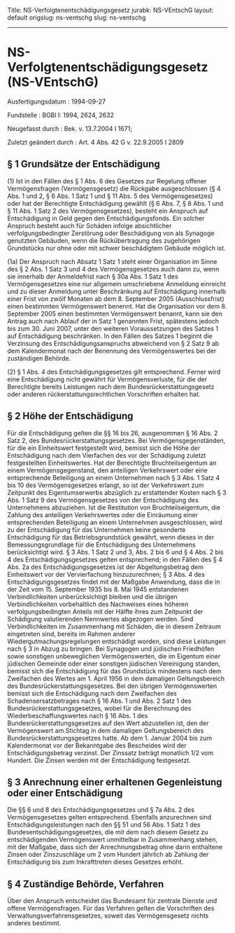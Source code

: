 Title: NS-Verfolgtenentschädigungsgesetz
jurabk: NS-VEntschG
layout: default
origslug: ns-ventschg
slug: ns-ventschg

---

# NS-Verfolgtenentschädigungsgesetz (NS-VEntschG)

Ausfertigungsdatum
:   1994-09-27

Fundstelle
:   BGBl I: 1994, 2624, 2632

Neugefasst durch
:   Bek. v. 13.7.2004 I 1671;

Zuletzt geändert durch
:   Art. 4 Abs. 42 G v. 22.9.2005 I 2809


## § 1 Grundsätze der Entschädigung

(1) Ist in den Fällen des § 1 Abs. 6 des Gesetzes zur Regelung offener
Vermögensfragen (Vermögensgesetz) die Rückgabe ausgeschlossen (§ 4
Abs. 1 und 2, § 6 Abs. 1 Satz 1 und § 11 Abs. 5 des Vermögensgesetzes)
oder hat der Berechtigte Entschädigung gewählt (§ 6 Abs. 7, § 8 Abs. 1
und § 11 Abs. 1 Satz 2 des Vermögensgesetzes), besteht ein Anspruch
auf Entschädigung in Geld gegen den Entschädigungsfonds. Ein solcher
Anspruch besteht auch für Schäden infolge absichtlicher
verfolgungsbedingter Zerstörung oder Beschädigung von als Synagoge
genutzten Gebäuden, wenn die Rückübertragung des zugehörigen
Grundstücks nur ohne oder mit schwer beschädigtem Gebäude möglich ist.

(1a) Der Anspruch nach Absatz 1 Satz 1 steht einer Organisation im
Sinne des § 2 Abs. 1 Satz 3 und 4 des Vermögensgesetzes auch dann zu,
wenn sie innerhalb der Anmeldefrist nach § 30a Abs. 1 Satz 1 des
Vermögensgesetzes eine nur allgemein umschriebene Anmeldung einreicht
und zu dieser Anmeldung unter Beschränkung auf Entschädigung innerhalb
einer Frist von zwölf Monaten ab dem 8. September 2005
(Ausschlussfrist) einen bestimmten Vermögenswert benennt. Hat die
Organisation vor dem 8. September 2005 einen bestimmten Vermögenswert
benannt, kann sie den Antrag auch nach Ablauf der in Satz 1 genannten
Frist, spätestens jedoch bis zum 30. Juni 2007, unter den weiteren
Voraussetzungen des Satzes 1 auf Entschädigung beschränken. In den
Fällen des Satzes 1 beginnt die Verzinsung des Entschädigungsanspruchs
abweichend von § 2 Satz 9 ab dem Kalendermonat nach der Benennung des
Vermögenswertes bei der zuständigen Behörde.

(2) § 1 Abs. 4 des Entschädigungsgesetzes gilt entsprechend. Ferner
wird eine Entschädigung nicht gewährt für Vermögensverluste, für die
der Berechtigte bereits Leistungen nach dem
Bundesrückerstattungsgesetz oder anderen rückerstattungsrechtlichen
Vorschriften erhalten hat.


## § 2 Höhe der Entschädigung

Für die Entschädigung gelten die §§ 16 bis 26, ausgenommen § 16 Abs. 2
Satz 2, des Bundesrückerstattungsgesetzes. Bei Vermögensgegenständen,
für die ein Einheitswert festgestellt wird, bemisst sich die Höhe der
Entschädigung nach dem Vierfachen des vor der Schädigung zuletzt
festgestellten Einheitswertes. Hat der Berechtigte Bruchteilseigentum
an einem Vermögensgegenstand, den anteiligen Verkehrswert oder eine
entsprechende Beteiligung an einem Unternehmen nach § 3 Abs. 1 Satz 4
bis 10 des Vermögensgesetzes erlangt, so ist der Verkehrswert zum
Zeitpunkt des Eigentumserwerbs abzüglich zu erstattender Kosten nach §
3 Abs. 1 Satz 9 des Vermögensgesetzes von der Entschädigung des
Unternehmens abzuziehen. Ist die Restitution von Bruchteilseigentum,
die Zahlung des anteiligen Verkehrswertes oder die Einräumung einer
entsprechenden Beteiligung an einem Unternehmen ausgeschlossen, wird
zu der Entschädigung für das Unternehmen keine gesonderte
Entschädigung für das Betriebsgrundstück gewährt, wenn dieses in der
Bemessungsgrundlage für die Entschädigung des Unternehmens
berücksichtigt wird. § 3 Abs. 1 Satz 2 und 3, Abs. 2 bis 6 und § 4
Abs. 2 bis 4 des Entschädigungsgesetzes gelten entsprechend; in den
Fällen des § 4 Abs. 2a des Entschädigungsgesetzes ist der
Abgeltungsbetrag dem Einheitswert vor der Vervierfachung
hinzuzurechnen; § 3 Abs. 4 des Entschädigungsgesetzes findet mit der
Maßgabe Anwendung, dass die in der Zeit vom 15. September 1935 bis 8.
Mai 1945 entstandenen Verbindlichkeiten unberücksichtigt bleiben und
die übrigen Verbindlichkeiten vorbehaltlich des Nachweises eines
höheren verfolgungsbedingten Anteils mit der Hälfte ihres zum
Zeitpunkt der Schädigung valutierenden Nennwertes abgezogen werden.
Sind Verbindlichkeiten im Zusammenhang mit Schäden, die in diesem
Zeitraum eingetreten sind, bereits im Rahmen anderer
Wiedergutmachungsregelungen entschädigt worden, sind diese Leistungen
nach § 3 in Abzug zu bringen. Bei Synagogen und jüdischen Friedhöfen
sowie sonstigen unbeweglichen Vermögenswerten, die im Eigentum einer
jüdischen Gemeinde oder einer sonstigen jüdischen Vereinigung standen,
bemisst sich die Entschädigung für das Grundstück mindestens nach dem
Zweifachen des Wertes am 1. April 1956 in dem damaligen
Geltungsbereich des Bundesrückerstattungsgesetzes. Bei den übrigen
Vermögenswerten bemisst sich die Entschädigung nach dem Zweifachen des
Schadensersatzbetrages nach § 16 Abs. 1 und Abs. 2 Satz 1 des
Bundesrückerstattungsgesetzes, wobei für die Berechnung des
Wiederbeschaffungswertes nach § 16 Abs. 1 des
Bundesrückerstattungsgesetzes auf den Wert abzustellen ist, den der
Vermögenswert am Stichtag in dem damaligen Geltungsbereich des
Bundesrückerstattungsgesetzes hatte. Ab dem 1. Januar 2004 bis zum
Kalendermonat vor der Bekanntgabe des Bescheides wird der
Entschädigungsbetrag verzinst. Der Zinssatz beträgt monatlich 1/2 vom
Hundert. Die Zinsen werden mit der Entschädigung festgesetzt.


## § 3 Anrechnung einer erhaltenen Gegenleistung oder einer Entschädigung

Die §§ 6 und 8 des Entschädigungsgesetzes und § 7a Abs. 2 des
Vermögensgesetzes gelten entsprechend. Ebenfalls anzurechnen sind
Entschädigungsleistungen nach den §§ 51 und 56 Abs. 1 Satz 1 des
Bundesentschädigungsgesetzes, die mit dem nach diesem Gesetz zu
entschädigenden Vermögenswert unmittelbar in Zusammenhang stehen, mit
der Maßgabe, dass sich der Anrechnungsbetrag ohne darin enthaltene
Zinsen oder Zinszuschläge um 2 vom Hundert jährlich ab Zahlung der
Entschädigung bis zum Inkrafttreten dieses Gesetzes erhöht.


## § 4 Zuständige Behörde, Verfahren

Über den Anspruch entscheidet das Bundesamt für zentrale Dienste und
offene Vermögensfragen. Für das Verfahren gelten die Vorschriften des
Verwaltungsverfahrensgesetzes, soweit das Vermögensgesetz nichts
anderes bestimmt.

